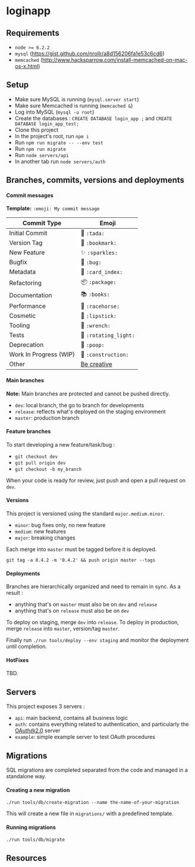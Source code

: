 # loginapp
## Requirements

- `node >= 6.2.2`
- `mysql` (https://gist.github.com/nrollr/a8d156206fa1e53c6cd6)
- `memcached` (http://www.hacksparrow.com/install-memcached-on-mac-os-x.html)

## Setup

- Make sure MySQL is running (`mysql.server start`)
- Make sure Memcached is running (`memcached &`)
- Log into MySQL (`mysql -u root`)
- Create the databases : `CREATE DATABASE login_app ;` and `CREATE DATABASE login_app_test;`
- Clone this project
- In the project's root, run `npm i`
- Run `npm run migrate -- --env test`
- Run `npm run migrate`
- Run `node servers/api`
- In another tab run `node servers/auth`

## Branches, commits, versions and deployments

#### Commit messages

**Template:** `:emoji: My commit message`

Commit Type | Emoji
----------  | -------------
Initial Commit | :tada: `:tada:`
Version Tag | :bookmark: `:bookmark:`
New Feature | :sparkles: `:sparkles:`
Bugfix | :bug: `:bug:`
Metadata | :card_index: `:card_index:`
Refactoring | :package: `:package:`
Documentation | :books: `:books:`
Performance | :racehorse: `:racehorse:`
Cosmetic | :lipstick: `:lipstick:`
Tooling | :wrench: `:wrench:`
Tests | :rotating_light: `:rotating_light:`
Deprecation | :poop: `:poop:`
Work In Progress (WIP) | :construction: `:construction:`
Other | [Be creative](http://www.emoji-cheat-sheet.com/)

#### Main branches

**Note:** Main branches are protected and cannot be pushed directly.

- `dev`: local branch, the go to branch for developments
- `release`: reflects what's deployed on the staging environment
- `master`: production branch

#### Feature branches

To start developing a new feature/task/bug :

- `git checkout dev`
- `git pull origin dev`
- `git checkout -b my_branch`

When your code is ready for review, just push and open a pull request on `dev`.

#### Versions

This project is versioned using the standard `major.medium.minor`.

- `minor`: bug fixes only, no new feature
- `medium`: new features
- `major`: breaking changes

Each merge into `master` must be tagged before it is deployed.

`git tag -a 0.4.2 -m '0.4.2' && push origin master --tags`

#### Deployments

Branches are hierarchically organized and need to remain in sync. As a result :
- anything that's on `master` must also be on `dev` and `release`
- anything that's on `release` must also be on `dev`

To deploy on staging, merge `dev` into `release`.
To deploy in production, merge `release` into `master`, version/tag `master`.

Finally run `./run tools/deploy --env staging` and monitor the deployment until completion.


#### HotFixes
 TBD.

## Servers

This project exposes 3 servers :
- `api`: main backend, contains all business logic
- `auth`: contains everything related to authentication, and particularly the OAuth@2.0 server
- `example`: simple example server to test OAuth procedures

## Migrations

SQL migrations are completed separated from the code and managed in a standalone way.

#### Creating a new migration

`./run tools/db/create-migration --name the-name-of-your-migration`

This will create a new file in `migrations/` with a predefined template.

#### Running migrations

`./run tools/db/migrate`

## Resources
